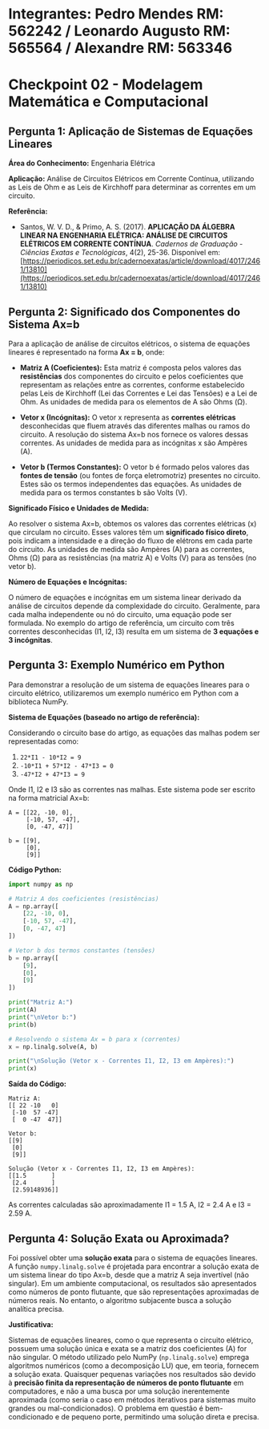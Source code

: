# Integrantes: Pedro Mendes RM: 562242 / Leonardo Augusto RM: 565564 / Alexandre RM: 563346

# Checkpoint 02 - Modelagem Matemática e Computacional

## Pergunta 1: Aplicação de Sistemas de Equações Lineares

**Área do Conhecimento:** Engenharia Elétrica

**Aplicação:** Análise de Circuitos Elétricos em Corrente Contínua, utilizando as Leis de Ohm e as Leis de Kirchhoff para determinar as correntes em um circuito.

**Referência:**

*   Santos, W. V. D., & Primo, A. S. (2017). **APLICAÇÃO DA ÁLGEBRA LINEAR NA ENGENHARIA ELÉTRICA: ANÁLISE DE CIRCUITOS ELÉTRICOS EM CORRENTE CONTÍNUA**. *Cadernos de Graduação - Ciências Exatas e Tecnológicas*, 4(2), 25-36. Disponível em: [https://periodicos.set.edu.br/cadernoexatas/article/download/4017/2461/13810](https://periodicos.set.edu.br/cadernoexatas/article/download/4017/2461/13810)

## Pergunta 2: Significado dos Componentes do Sistema Ax=b

Para a aplicação de análise de circuitos elétricos, o sistema de equações lineares é representado na forma **Ax = b**, onde:

*   **Matriz A (Coeficientes):** Esta matriz é composta pelos valores das **resistências** dos componentes do circuito e pelos coeficientes que representam as relações entre as correntes, conforme estabelecido pelas Leis de Kirchhoff (Lei das Correntes e Lei das Tensões) e a Lei de Ohm. As unidades de medida para os elementos de A são Ohms (Ω).

*   **Vetor x (Incógnitas):** O vetor x representa as **correntes elétricas** desconhecidas que fluem através das diferentes malhas ou ramos do circuito. A resolução do sistema Ax=b nos fornece os valores dessas correntes. As unidades de medida para as incógnitas x são Ampères (A).

*   **Vetor b (Termos Constantes):** O vetor b é formado pelos valores das **fontes de tensão** (ou fontes de força eletromotriz) presentes no circuito. Estes são os termos independentes das equações. As unidades de medida para os termos constantes b são Volts (V).

**Significado Físico e Unidades de Medida:**

Ao resolver o sistema Ax=b, obtemos os valores das correntes elétricas (x) que circulam no circuito. Esses valores têm um **significado físico direto**, pois indicam a intensidade e a direção do fluxo de elétrons em cada parte do circuito. As unidades de medida são Ampères (A) para as correntes, Ohms (Ω) para as resistências (na matriz A) e Volts (V) para as tensões (no vetor b).

**Número de Equações e Incógnitas:**

O número de equações e incógnitas em um sistema linear derivado da análise de circuitos depende da complexidade do circuito. Geralmente, para cada malha independente ou nó do circuito, uma equação pode ser formulada. No exemplo do artigo de referência, um circuito com três correntes desconhecidas (I1, I2, I3) resulta em um sistema de **3 equações e 3 incógnitas**.


## Pergunta 3: Exemplo Numérico em Python

Para demonstrar a resolução de um sistema de equações lineares para o circuito elétrico, utilizaremos um exemplo numérico em Python com a biblioteca NumPy.

**Sistema de Equações (baseado no artigo de referência):**

Considerando o circuito base do artigo, as equações das malhas podem ser representadas como:

1.  `22*I1 - 10*I2 = 9`
2.  `-10*I1 + 57*I2 - 47*I3 = 0`
3.  `-47*I2 + 47*I3 = 9`

Onde I1, I2 e I3 são as correntes nas malhas. Este sistema pode ser escrito na forma matricial Ax=b:

```
A = [[22, -10, 0],
     [-10, 57, -47],
     [0, -47, 47]]

b = [[9],
     [0],
     [9]]
```

**Código Python:**

```python
import numpy as np

# Matriz A dos coeficientes (resistências)
A = np.array([
    [22, -10, 0],
    [-10, 57, -47],
    [0, -47, 47]
])

# Vetor b dos termos constantes (tensões)
b = np.array([
    [9],
    [0],
    [9]
])

print("Matriz A:")
print(A)
print("\nVetor b:")
print(b)

# Resolvendo o sistema Ax = b para x (correntes)
x = np.linalg.solve(A, b)

print("\nSolução (Vetor x - Correntes I1, I2, I3 em Ampères):")
print(x)
```

**Saída do Código:**

```
Matriz A:
[[ 22 -10   0]
 [-10  57 -47]
 [  0 -47  47]]

Vetor b:
[[9]
 [0]
 [9]]

Solução (Vetor x - Correntes I1, I2, I3 em Ampères):
[[1.5       ]
 [2.4       ]
 [2.59148936]]
```

As correntes calculadas são aproximadamente I1 = 1.5 A, I2 = 2.4 A e I3 = 2.59 A.

## Pergunta 4: Solução Exata ou Aproximada?

Foi possível obter uma **solução exata** para o sistema de equações lineares. A função `numpy.linalg.solve` é projetada para encontrar a solução exata de um sistema linear do tipo Ax=b, desde que a matriz A seja invertível (não singular). Em um ambiente computacional, os resultados são apresentados como números de ponto flutuante, que são representações aproximadas de números reais. No entanto, o algoritmo subjacente busca a solução analítica precisa.

**Justificativa:**

Sistemas de equações lineares, como o que representa o circuito elétrico, possuem uma solução única e exata se a matriz dos coeficientes (A) for não singular. O método utilizado pelo NumPy (`np.linalg.solve`) emprega algoritmos numéricos (como a decomposição LU) que, em teoria, fornecem a solução exata. Quaisquer pequenas variações nos resultados são devido à **precisão finita da representação de números de ponto flutuante** em computadores, e não a uma busca por uma solução inerentemente aproximada (como seria o caso em métodos iterativos para sistemas muito grandes ou mal-condicionados). O problema em questão é bem-condicionado e de pequeno porte, permitindo uma solução direta e precisa.
